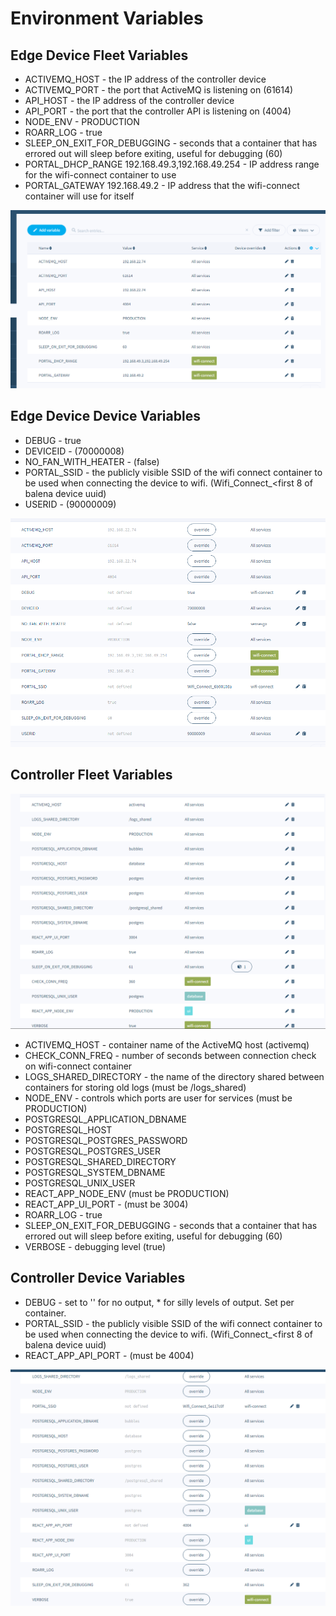 # Environment Variables

## Edge Device Fleet Variables

* ACTIVEMQ_HOST - the IP address of the controller device
* ACTIVEMQ_PORT - the port that ActiveMQ is listening on (61614)
* API_HOST - the IP address of the controller device
* API_PORT - the port that the controller API is listening on (4004)
* NODE_ENV - PRODUCTION
* ROARR_LOG - true
* SLEEP_ON_EXIT_FOR_DEBUGGING - seconds that a container that has errored out will sleep before exiting, useful for debugging (60)
* PORTAL_DHCP_RANGE 192.168.49.3,192.168.49.254 - IP address range for the wifi-connect container to use
* PORTAL_GATEWAY 192.168.49.2 - IP address that the wifi-connect container will use for itself

![Edge-Device Sample Fleet Variables](edge-device-fleet-variables.png)

## Edge Device Device Variables 
* DEBUG - true
* DEVICEID - (70000008)
* NO_FAN_WITH_HEATER - (false)
* PORTAL_SSID - the publicly visible SSID of the wifi connect container to be used when connecting the device to wifi.  (Wifi_Connect_<first 8 of balena device uuid)
* USERID - (90000009)

![Edge-Device Sample Device Variables](edge-device-device-variables.png)

## Controller Fleet Variables
![Controller Sample Fleet Variables](controller-fleet-variables.png)
* ACTIVEMQ_HOST - container name of the ActiveMQ host (activemq)
* CHECK_CONN_FREQ - number of seconds between connection check on wifi-connect container
* LOGS_SHARED_DIRECTORY - the name of the directory shared between containers for storing old logs (must be /logs_shared)
* NODE_ENV - controls which ports are user for services (must be PRODUCTION)
* POSTGRESQL_APPLICATION_DBNAME
* POSTGRESQL_HOST
* POSTGRESQL_POSTGRES_PASSWORD
* POSTGRESQL_POSTGRES_USER
* POSTGRESQL_SHARED_DIRECTORY
* POSTGRESQL_SYSTEM_DBNAME
* POSTGRESQL_UNIX_USER
* REACT_APP_NODE_ENV (must be PRODUCTION)
* REACT_APP_UI_PORT - (must be 3004)
* ROARR_LOG - true
* SLEEP_ON_EXIT_FOR_DEBUGGING - seconds that a container that has errored out will sleep before exiting, useful for debugging (60)
* VERBOSE - debugging level (true)

## Controller Device Variables
* DEBUG - set to '' for no output, * for silly levels of output.  Set per container.
* PORTAL_SSID - the publicly visible SSID of the wifi connect container to be used when connecting the device to wifi.  (Wifi_Connect_<first 8 of balena device uuid)
* REACT_APP_API_PORT - (must be 4004)

![Controller Sample Device Variables](controller-device-variables.png)
